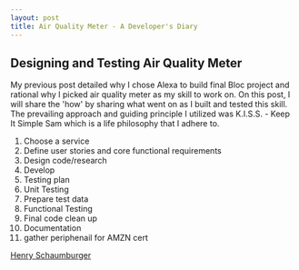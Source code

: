 ```yaml
---
layout: post
title: Air Quality Meter - A Developer's Diary
---
```


## Designing and Testing Air Quality Meter ##

My previous post detailed why I chose Alexa to build final Bloc project and rational why I picked air quality meter as my
skill to work on. On this post, I will share the 'how' by sharing what went on as I built and tested this skill. The prevailing approach and guiding principle I utilized was K.I.S.S. - Keep It Simple Sam which is a life philosophy that I 
adhere to.

1. Choose a service
2. Define user stories and core functional requirements
3. Design code/research
4. Develop
5. Testing plan
3. Unit Testing
4. Prepare test data
4. Functional Testing
5. Final code clean up
6. Documentation
7. gather periphenail for AMZN cert

[Henry Schaumburger](https://github.com/per4mnce/area-code.git)


